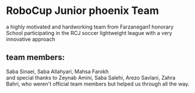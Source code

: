 # RoboCup Junior phoenix Team
a highly motivated and hardworking team from Farzanegan1 honorary School participating in the RCJ soccer lightweight league with a very innovative approach
## team members:
Saba Sinaei, Saba Allahyari, Mahsa Farokh                                                                        
and special thanks to Zeynab Amini, Saba Salehi, Arezo Savlani, Zahra Bahri, who weren't official team members but helped us through all the way.
